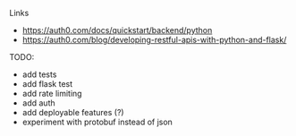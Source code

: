 Links

- https://auth0.com/docs/quickstart/backend/python
- https://auth0.com/blog/developing-restful-apis-with-python-and-flask/


TODO:
- add tests
- add flask test
- add rate limiting
- add auth
- add deployable features (?)
- experiment with protobuf instead of json